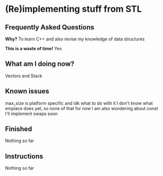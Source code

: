 # (Re)implementing stuff from STL

## Frequently Asked Questions
**Why?**
To learn C++ and also revise my knowledge of data structures

**This is a waste of time!**
Yes

## What am I doing now?
Vectors and Stack

## Known issues
max_size is platform specific and idk what to do with it
I don't know what emplace does yet, so none of that for now
I am also wondering about const
I'll implement swaps soon

## Finished
Nothing so far

## Instructions
Nothing so far
